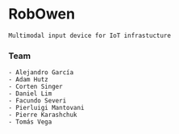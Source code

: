 # RobOwen

    Multimodal input device for IoT infrastucture

### Team
    - Alejandro García
    - Adam Hutz
    - Corten Singer
    - Daniel Lim
    - Facundo Severi
    - Pierluigi Mantovani
    - Pierre Karashchuk
    - Tomás Vega
